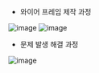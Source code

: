 - 와이어 프레임 제작 과정
  
![image](https://github.com/T0nixx/SA/assets/111533728/6a85c3dc-fa33-4ee9-bc7e-33709d38fa49)
![image](https://github.com/T0nixx/SA/assets/111533728/b0a4fb7b-37cc-407b-89ba-03df4b71cd1a)

- 문제 발생 해결 과정
  
![image](https://github.com/T0nixx/SA/assets/111533728/1db1db1b-b206-480d-8fdc-e2e48bedda58)

